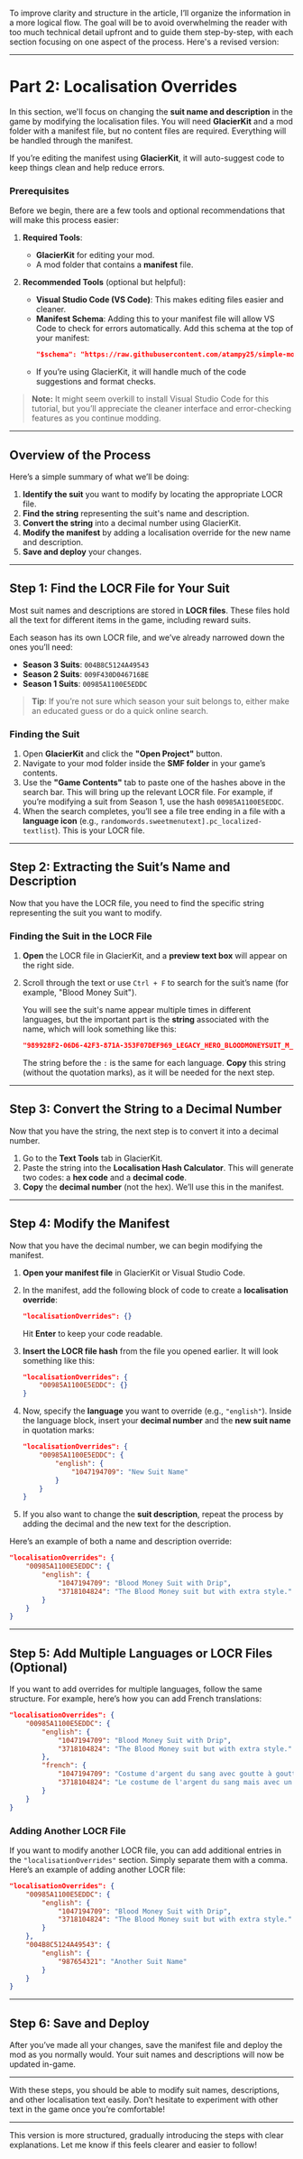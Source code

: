 To improve clarity and structure in the article, I’ll organize the information in a more logical flow. The goal will be to avoid overwhelming the reader with too much technical detail upfront and to guide them step-by-step, with each section focusing on one aspect of the process. Here's a revised version:

---

# Part 2: Localisation Overrides

In this section, we'll focus on changing the **suit name and description** in the game by modifying the localisation files. You will need **GlacierKit** and a mod folder with a manifest file, but no content files are required. Everything will be handled through the manifest.

If you’re editing the manifest using **GlacierKit**, it will auto-suggest code to keep things clean and help reduce errors.

### Prerequisites

Before we begin, there are a few tools and optional recommendations that will make this process easier:

1. **Required Tools**:
   - **GlacierKit** for editing your mod.
   - A mod folder that contains a **manifest** file.

2. **Recommended Tools** (optional but helpful):
   - **Visual Studio Code (VS Code)**: This makes editing files easier and cleaner.
   - **Manifest Schema**: Adding this to your manifest file will allow VS Code to check for errors automatically. Add this schema at the top of your manifest:
     ```json
     "$schema": "https://raw.githubusercontent.com/atampy25/simple-mod-framework/main/Mod%20Manager/src/lib/manifest-schema.json"
     ```
   - If you’re using GlacierKit, it will handle much of the code suggestions and format checks.

> **Note:** It might seem overkill to install Visual Studio Code for this tutorial, but you’ll appreciate the cleaner interface and error-checking features as you continue modding.

---

## Overview of the Process

Here’s a simple summary of what we’ll be doing:

1. **Identify the suit** you want to modify by locating the appropriate LOCR file.
2. **Find the string** representing the suit's name and description.
3. **Convert the string** into a decimal number using GlacierKit.
4. **Modify the manifest** by adding a localisation override for the new name and description.
5. **Save and deploy** your changes.

---

## Step 1: Find the LOCR File for Your Suit

Most suit names and descriptions are stored in **LOCR files**. These files hold all the text for different items in the game, including reward suits.

Each season has its own LOCR file, and we’ve already narrowed down the ones you’ll need:
- **Season 3 Suits**: `004B8C5124A49543`
- **Season 2 Suits**: `009F430D046716BE`
- **Season 1 Suits**: `00985A1100E5EDDC`

> **Tip**: If you’re not sure which season your suit belongs to, either make an educated guess or do a quick online search.

### Finding the Suit

1. Open **GlacierKit** and click the **"Open Project"** button.
2. Navigate to your mod folder inside the **SMF folder** in your game’s contents.
3. Use the **"Game Contents"** tab to paste one of the hashes above in the search bar. This will bring up the relevant LOCR file. For example, if you’re modifying a suit from Season 1, use the hash `00985A1100E5EDDC`.
4. When the search completes, you’ll see a file tree ending in a file with a **language icon** (e.g., `randomwords.sweetmenutext].pc_localized-textlist`). This is your LOCR file.

---

## Step 2: Extracting the Suit’s Name and Description

Now that you have the LOCR file, you need to find the specific string representing the suit you want to modify.

### Finding the Suit in the LOCR File

1. **Open** the LOCR file in GlacierKit, and a **preview text box** will appear on the right side.
2. Scroll through the text or use `Ctrl + F` to search for the suit’s name (for example, "Blood Money Suit").
   
   You will see the suit's name appear multiple times in different languages, but the important part is the **string** associated with the name, which will look something like this:
   ```json
   "989928F2-06D6-42F3-871A-353F07DEF969_LEGACY_HERO_BLOODMONEYSUIT_M_HPA2293_NAME_": "Blood Money Suit"
   ```
   The string before the `:` is the same for each language. **Copy** this string (without the quotation marks), as it will be needed for the next step.

---

## Step 3: Convert the String to a Decimal Number

Now that you have the string, the next step is to convert it into a decimal number.

1. Go to the **Text Tools** tab in GlacierKit.
2. Paste the string into the **Localisation Hash Calculator**. This will generate two codes: a **hex code** and a **decimal code**.
3. **Copy** the **decimal number** (not the hex). We’ll use this in the manifest.

---

## Step 4: Modify the Manifest

Now that you have the decimal number, we can begin modifying the manifest.

1. **Open your manifest file** in GlacierKit or Visual Studio Code.
2. In the manifest, add the following block of code to create a **localisation override**:
   ```json
   "localisationOverrides": {}
   ```
   Hit **Enter** to keep your code readable.

3. **Insert the LOCR file hash** from the file you opened earlier. It will look something like this:
   ```json
   "localisationOverrides": {
       "00985A1100E5EDDC": {}
   }
   ```

4. Now, specify the **language** you want to override (e.g., `"english"`). Inside the language block, insert your **decimal number** and the **new suit name** in quotation marks:
   ```json
   "localisationOverrides": {
       "00985A1100E5EDDC": {
           "english": {
               "1047194709": "New Suit Name"
           }
       }
   }
   ```

5. If you also want to change the **suit description**, repeat the process by adding the decimal and the new text for the description.

Here’s an example of both a name and description override:
```json
"localisationOverrides": {
    "00985A1100E5EDDC": {
        "english": {
            "1047194709": "Blood Money Suit with Drip",
            "3718104824": "The Blood Money suit but with extra style."
        }
    }
}
```

---

## Step 5: Add Multiple Languages or LOCR Files (Optional)

If you want to add overrides for multiple languages, follow the same structure. For example, here’s how you can add French translations:

```json
"localisationOverrides": {
    "00985A1100E5EDDC": {
        "english": {
            "1047194709": "Blood Money Suit with Drip",
            "3718104824": "The Blood Money suit but with extra style."
        },
        "french": {
            "1047194709": "Costume d'argent du sang avec goutte à goutte",
            "3718104824": "Le costume de l'argent du sang mais avec un style supplémentaire."
        }
    }
}
```

### Adding Another LOCR File

If you want to modify another LOCR file, you can add additional entries in the `"localisationOverrides"` section. Simply separate them with a comma. Here’s an example of adding another LOCR file:

```json
"localisationOverrides": {
    "00985A1100E5EDDC": {
        "english": {
            "1047194709": "Blood Money Suit with Drip",
            "3718104824": "The Blood Money suit but with extra style."
        }
    },
    "004B8C5124A49543": {
        "english": {
            "987654321": "Another Suit Name"
        }
    }
}
```

---

## Step 6: Save and Deploy

After you’ve made all your changes, save the manifest file and deploy the mod as you normally would. Your suit names and descriptions will now be updated in-game.

---

With these steps, you should be able to modify suit names, descriptions, and other localisation text easily. Don’t hesitate to experiment with other text in the game once you’re comfortable!

---

This version is more structured, gradually introducing the steps with clear explanations. Let me know if this feels clearer and easier to follow!